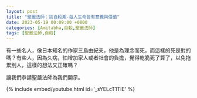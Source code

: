 ```yaml
---
layout: post
title: "聖嚴法師：談自殺潮-每人生命皆有意義與價值"
date: 2023-05-19 00:09:00 +0800
categories: [Amitabha,自殺,聖嚴法師]
tags: [聖嚴法師,自殺]
--- 
```


有一些名人，像日本知名的作家三島由紀夫，他是為理念而死，而這樣的死是對的嗎？有些人，因為久病，怕增加家人或者社會的負擔，覺得乾脆死了算了，以免拖累別人，這樣的想法又正確嗎？        

讓我們恭請聖嚴法師為我們開示。      

{% include embed/youtube.html id='_sYELcT1TIE' %}
